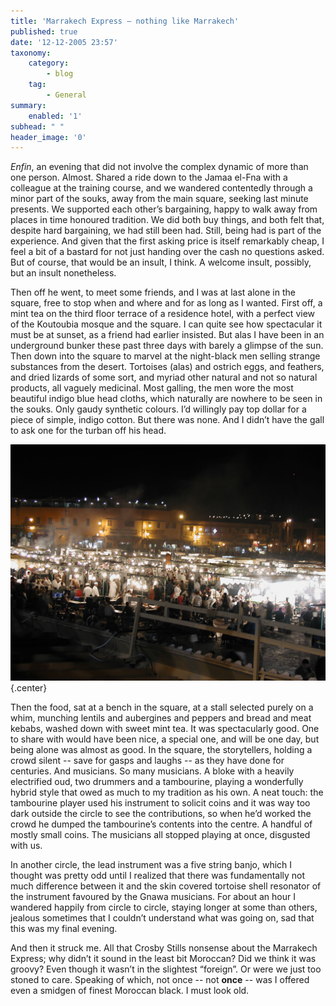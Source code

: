 ```yaml
---
title: 'Marrakech Express — nothing like Marrakech'
published: true
date: '12-12-2005 23:57'
taxonomy:
    category:
        - blog
    tag:
        - General
summary:
    enabled: '1'
subhead: " "
header_image: '0'
---
```


_Enfin_, an evening that did not involve the complex dynamic of more than one person. Almost. Shared a ride down to the Jamaa el-Fna with a colleague at the training course, and we wandered contentedly through a minor part of the souks, away from the main square, seeking last minute presents. We supported each other’s bargaining, happy to walk away from places in time honoured tradition. We did both buy things, and both felt that, despite hard bargaining, we had still been had. Still, being had is part of the experience. And given that the first asking price is itself remarkably cheap, I feel a bit of a bastard for not just handing over the cash no questions asked. But of course, that would be an insult, I think. A welcome insult, possibly, but an insult nonetheless.

Then off he went, to meet some friends, and I was at last alone in the square, free to stop when and where and for as long as I wanted. First off, a mint tea on the third floor terrace of a residence hotel, with a perfect view of the Koutoubia mosque and the square. I can quite see how spectacular it must be at sunset, as a friend had earlier insisted. But alas I have been in an underground bunker these past three days with barely a glimpse of the sun. Then down into the square to marvel at the night-black men selling strange substances from the desert. Tortoises (alas) and ostrich eggs, and feathers, and dried lizards of some sort, and myriad other natural and not so natural products, all vaguely medicinal. Most galling, the men wore the most beautiful indigo blue head cloths, which naturally are nowhere to be seen in the souks. Only gaudy synthetic colours. I’d willingly pay top dollar for a piece of simple, indigo cotton. But there was none. And I didn’t have the gall to ask one for the turban off his head.

![Jamaa el-Fna Square at night, crowded with people illuminated by hundreds of lightbulbs in the dark](marrakech02.jpg){.center} 

Then the food, sat at a bench in the square, at a stall selected purely on a whim, munching lentils and aubergines and peppers and bread and meat kebabs, washed down with sweet mint tea. It was spectacularly good. One to share with would have been nice, a special one, and will be one day, but being alone was almost as good. In the square, the storytellers, holding a crowd silent -- save for gasps and laughs -- as they have done for centuries. And musicians. So many musicians. A bloke with a heavily electrified oud, two drummers and a tambourine, playing a wonderfully hybrid style that owed as much to my tradition as his own. A neat touch: the tambourine player used his instrument to solicit coins and it was way too dark outside the circle to see the contributions, so when he’d worked the crowd he dumped the tambourine’s contents into the centre. A handful of mostly small coins. The musicians all stopped playing at once, disgusted with us.

In another circle, the lead instrument was a five string banjo, which I thought was pretty odd until I realized that there was fundamentally not much difference between it and the skin covered tortoise shell resonator of the instrument favoured by the Gnawa musicians. For about an hour I wandered happily from circle to circle, staying longer at some than others, jealous sometimes that I couldn’t understand what was going on, sad that this was my final evening.

And then it struck me. All that Crosby Stills nonsense about the Marrakech Express; why didn’t it sound in the least bit Moroccan? Did we think it was groovy? Even though it wasn’t in the slightest “foreign”. Or were we just too stoned to care. Speaking of which, not once -- not **once** -- was I offered even a smidgen of finest Moroccan black. I must look old.
